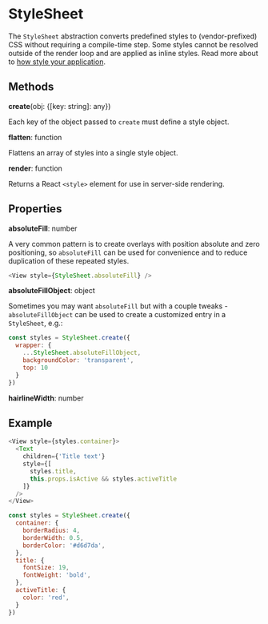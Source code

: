 # StyleSheet

The `StyleSheet` abstraction converts predefined styles to (vendor-prefixed)
CSS without requiring a compile-time step. Some styles cannot be resolved
outside of the render loop and are applied as inline styles. Read more about to
[how style your application](docs/guides/style).

## Methods

**create**(obj: {[key: string]: any})

Each key of the object passed to `create` must define a style object.

**flatten**: function

Flattens an array of styles into a single style object.

**render**: function

Returns a React `<style>` element for use in server-side rendering.

## Properties

**absoluteFill**: number

A very common pattern is to create overlays with position absolute and zero positioning,
so `absoluteFill` can be used for convenience and to reduce duplication of these repeated
styles.

```js
<View style={StyleSheet.absoluteFill} />
```

**absoluteFillObject**: object

Sometimes you may want `absoluteFill` but with a couple tweaks - `absoluteFillObject` can be
used to create a customized entry in a `StyleSheet`, e.g.:

```js
const styles = StyleSheet.create({
  wrapper: {
    ...StyleSheet.absoluteFillObject,
    backgroundColor: 'transparent',
    top: 10
  }
})
```

**hairlineWidth**: number

## Example

```js
<View style={styles.container}>
  <Text
    children={'Title text'}
    style={[
      styles.title,
      this.props.isActive && styles.activeTitle
    ]}
  />
</View>

const styles = StyleSheet.create({
  container: {
    borderRadius: 4,
    borderWidth: 0.5,
    borderColor: '#d6d7da',
  },
  title: {
    fontSize: 19,
    fontWeight: 'bold',
  },
  activeTitle: {
    color: 'red',
  }
})
```
